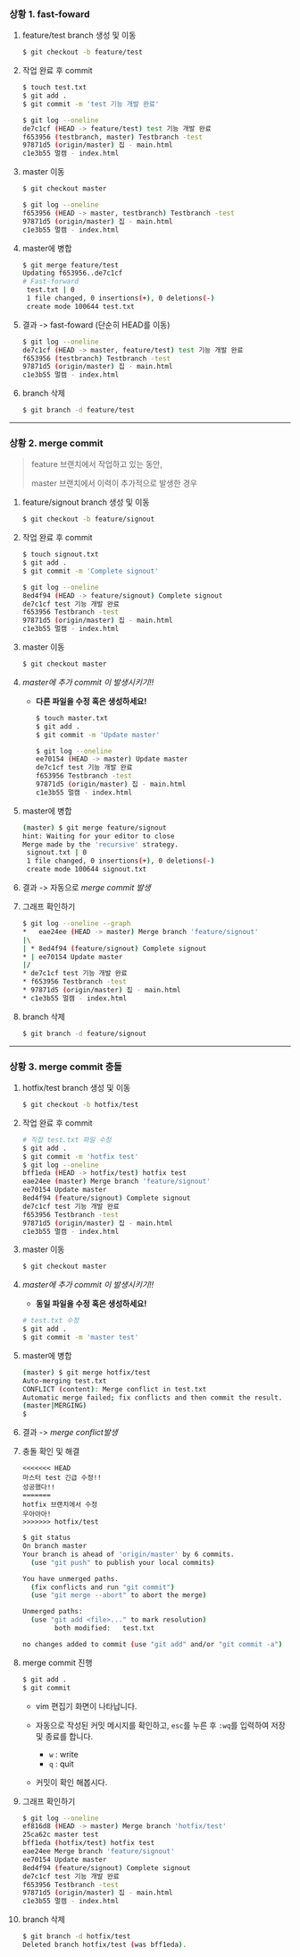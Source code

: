 ### 상황 1. fast-foward

1. feature/test branch 생성 및 이동

   ```bash
   $ git checkout -b feature/test
   ```

2. 작업 완료 후 commit

   ```bash
   $ touch test.txt
   $ git add .
   $ git commit -m 'test 기능 개발 완료'
   ```
   
   ```bash
   $ git log --oneline
   de7c1cf (HEAD -> feature/test) test 기능 개발 완료
   f653956 (testbranch, master) Testbranch -test
   97871d5 (origin/master) 집 - main.html
   c1e3b55 멀캠 - index.html
   ```


3. master 이동

   ```bash
   $ git checkout master
   ```
   
   ```bash
   $ git log --oneline
   f653956 (HEAD -> master, testbranch) Testbranch -test
   97871d5 (origin/master) 집 - main.html
   c1e3b55 멀캠 - index.html
   
   ```


4. master에 병합

   ```bash
   $ git merge feature/test
   Updating f653956..de7c1cf
   # Fast-forward
    test.txt | 0
    1 file changed, 0 insertions(+), 0 deletions(-)
    create mode 100644 test.txt
   
   ```


5. 결과 -> fast-foward (단순히 HEAD를 이동)

   ```bash
   $ git log --oneline
   de7c1cf (HEAD -> master, feature/test) test 기능 개발 완료
   f653956 (testbranch) Testbranch -test
   97871d5 (origin/master) 집 - main.html
   c1e3b55 멀캠 - index.html
   
   ```

   

6. branch 삭제

   ```bash
   $ git branch -d feature/test
   ```
   
   

---

### 상황 2. merge commit

> feature 브랜치에서 작업하고 있는 동안,
>
> master 브랜치에서 이력이 추가적으로 발생한 경우

1. feature/signout branch 생성 및 이동

   ```bash
   $ git checkout -b feature/signout
   ```

2. 작업 완료 후 commit

   ```bash
   $ touch signout.txt
   $ git add .
   $ git commit -m 'Complete signout'
   
   ```

   ```bash
   $ git log --oneline
   8ed4f94 (HEAD -> feature/signout) Complete signout
   de7c1cf test 기능 개발 완료
   f653956 Testbranch -test
   97871d5 (origin/master) 집 - main.html
   c1e3b55 멀캠 - index.html
   ```

3. master 이동

   ```bash
   $ git checkout master
   ```

4. *master에 추가 commit 이 발생시키기!!*

   * **다른 파일을 수정 혹은 생성하세요!**

     ```bash
     $ touch master.txt
     $ git add .
     $ git commit -m 'Update master'
     ```

     ```bash
     $ git log --oneline
     ee70154 (HEAD -> master) Update master
     de7c1cf test 기능 개발 완료
     f653956 Testbranch -test
     97871d5 (origin/master) 집 - main.html
     c1e3b55 멀캠 - index.html
     
     ```

5. master에 병합

   ```bash
   (master) $ git merge feature/signout
   hint: Waiting for your editor to close
   Merge made by the 'recursive' strategy.
    signout.txt | 0
    1 file changed, 0 insertions(+), 0 deletions(-)
    create mode 100644 signout.txt
   
   ```

6. 결과 -> 자동으로 *merge commit 발생*

   

7. 그래프 확인하기

   ```bash
   $ git log --oneline --graph
   *   eae24ee (HEAD -> master) Merge branch 'feature/signout'
   |\
   | * 8ed4f94 (feature/signout) Complete signout
   * | ee70154 Update master
   |/
   * de7c1cf test 기능 개발 완료
   * f653956 Testbranch -test
   * 97871d5 (origin/master) 집 - main.html
   * c1e3b55 멀캠 - index.html
   
   ```

8. branch 삭제

   ```bash
   $ git branch -d feature/signout
   ```

---

### 상황 3. merge commit 충돌

1. hotfix/test branch 생성 및 이동

   ```bash
   $ git checkout -b hotfix/test
   ```

2. 작업 완료 후 commit

   ```bash
   # 직접 test.txt 파일 수정
   $ git add .
   $ git commit -m 'hotfix test'
   $ git log --oneline
   bff1eda (HEAD -> hotfix/test) hotfix test
   eae24ee (master) Merge branch 'feature/signout'
   ee70154 Update master
   8ed4f94 (feature/signout) Complete signout
   de7c1cf test 기능 개발 완료
   f653956 Testbranch -test
   97871d5 (origin/master) 집 - main.html
   c1e3b55 멀캠 - index.html
   
   ```


3. master 이동

   ```bash
   $ git checkout master
   ```


4. *master에 추가 commit 이 발생시키기!!*

   * **동일 파일을 수정 혹은 생성하세요!**

   ```bash
   # test.txt 수정
   $ git add .
   $ git commit -m 'master test'
   ```

5. master에 병합

   ```bash
   (master) $ git merge hotfix/test
   Auto-merging test.txt
   CONFLICT (content): Merge conflict in test.txt
   Automatic merge failed; fix conflicts and then commit the result.
   (master|MERGING)
   $
   ```


6. 결과 -> *merge conflict발생*

   


7. 충돌 확인 및 해결

   ```
   <<<<<<< HEAD
   마스터 test 긴급 수정!!
   성공했다!!
   =======
   hotfix 브랜치에서 수정
   우아아아!
   >>>>>>> hotfix/test
   ```
   
   
   
   ```bash
   $ git status
   On branch master
   Your branch is ahead of 'origin/master' by 6 commits.
     (use "git push" to publish your local commits)
   
   You have unmerged paths.
     (fix conflicts and run "git commit")
     (use "git merge --abort" to abort the merge)
   
   Unmerged paths:
     (use "git add <file>..." to mark resolution)
           both modified:   test.txt
   
   no changes added to commit (use "git add" and/or "git commit -a")
   
   ```


8. merge commit 진행

    ```bash
    $ git add .
    $ git commit
    ```


   * vim 편집기 화면이 나타납니다.
   
   * 자동으로 작성된 커밋 메시지를 확인하고, `esc`를 누른 후 `:wq`를 입력하여 저장 및 종료를 합니다.
      * `w` : write
      * `q` : quit
      
   * 커밋이  확인 해봅시다.

9. 그래프 확인하기

    ```bash
   $ git log --oneline
   ef816d8 (HEAD -> master) Merge branch 'hotfix/test'
   25ca62c master test
   bff1eda (hotfix/test) hotfix test
   eae24ee Merge branch 'feature/signout'
   ee70154 Update master
   8ed4f94 (feature/signout) Complete signout
   de7c1cf test 기능 개발 완료
   f653956 Testbranch -test
   97871d5 (origin/master) 집 - main.html
   c1e3b55 멀캠 - index.html
   
   
   ```

10. branch 삭제

    ```bash
    $ git branch -d hotfix/test
    Deleted branch hotfix/test (was bff1eda).
    
	```